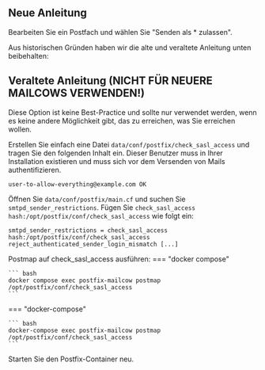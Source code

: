 ## Neue Anleitung

Bearbeiten Sie ein Postfach und wählen Sie "Senden als * zulassen".

Aus historischen Gründen haben wir die alte und veraltete Anleitung unten beibehalten:

## Veraltete Anleitung (NICHT FÜR NEUERE MAILCOWS VERWENDEN!)

Diese Option ist keine Best-Practice und sollte nur verwendet werden, wenn es keine andere Möglichkeit gibt, das zu erreichen, was Sie erreichen wollen.

Erstellen Sie einfach eine Datei `data/conf/postfix/check_sasl_access` und tragen Sie den folgenden Inhalt ein. Dieser Benutzer muss in Ihrer Installation existieren und muss sich vor dem Versenden von Mails authentifizieren.
```
user-to-allow-everything@example.com OK
```

Öffnen Sie `data/conf/postfix/main.cf` und suchen Sie `smtpd_sender_restrictions`. Fügen Sie `check_sasl_access hash:/opt/postfix/conf/check_sasl_access` wie folgt ein:
```
smtpd_sender_restrictions = check_sasl_access hash:/opt/postfix/conf/check_sasl_access reject_authenticated_sender_login_mismatch [...]
```

Postmap auf check_sasl_access ausführen:
=== "docker compose"

    ``` bash
    docker compose exec postfix-mailcow postmap /opt/postfix/conf/check_sasl_access
    ```

=== "docker-compose"

    ``` bash
    docker-compose exec postfix-mailcow postmap /opt/postfix/conf/check_sasl_access
    ```

Starten Sie den Postfix-Container neu.
